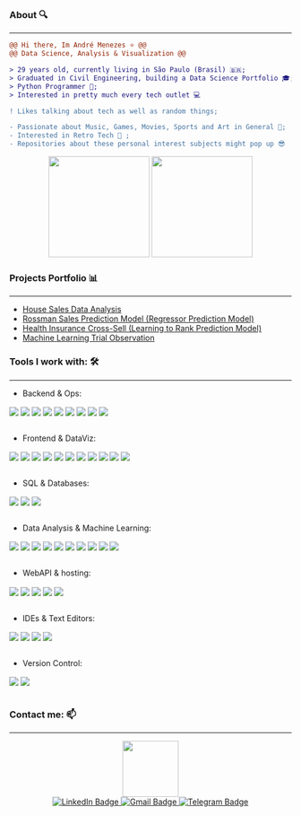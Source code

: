 ### About 🔍
_____

```diff
@@ Hi there, Im André Menezes ⭐ @@
@@ Data Science, Analysis & Visualization @@

> ‍29 years old, currently living in São Paulo (Brasil) 🇧🇷;
> Graduated in Civil Engineering, building a Data Science Portfolio 🎓;
> Python Programmer 🔬;
> Interested in pretty much every tech outlet 💻

! Likes talking about tech as well as random things;

- Passionate about Music, Games, Movies, Sports and Art in General 🎸;
- Interested in Retro Tech 💾 ;
- Repositories about these personal interest subjects might pop up 😎

```

<div align="center">
  <img height="180em" src="https://github-readme-stats.vercel.app/api?username=AndreMenezesDS&show_icons=true&theme=merko"/>
  <img height="180em" src="https://github-readme-stats.vercel.app/api/top-langs/?username=AndreMenezesDS&layout=compact&theme=merko"/>
</div>

### Projects Portfolio 📊
____

* [House Sales Data Analysis](https://github.com/AndreMenezesDS/house_rocket_sales_insights)
* [Rossman Sales Prediction Model (Regressor Prediction Model)](https://github.com/AndreMenezesDS/rossmann_sales_predict)
* [Health Insurance Cross-Sell (Learning to Rank Prediction Model)](https://github.com/AndreMenezesDS/PA004_health_insurance)
* [Machine Learning Trial Observation](https://github.com/AndreMenezesDS/machine_learning_test)

### Tools I work with: 🛠️

____

*  Backend & Ops: 
 <div style="display: inline_block">
    <img align="center" src="https://img.shields.io/badge/python-3670A0?style=for-the-badge&logo=python&logoColor=ffdd54" />
    <img align="center" src="https://img.shields.io/badge/r-%23276DC3.svg?style=for-the-badge&logo=r&logoColor=white" />
    <img align="center" src="https://img.shields.io/badge/shell_script-%23121011.svg?style=for-the-badge&logo=gnu-bash&logoColor=white" />
    <img align="center" src="https://img.shields.io/badge/PowerShell-%235391FE.svg?style=for-the-badge&logo=powershell&logoColor=white" />
    <img align="center" src="https://img.shields.io/badge/c++-%2300599C.svg?style=for-the-badge&logo=c%2B%2B&logoColor=white)" />
    <img align="center" src="https://img.shields.io/badge/Linux-FCC624?style=for-the-badge&logo=linux&logoColor=black" />
    <img align="center" src="https://img.shields.io/badge/Ubuntu-E95420?style=for-the-badge&logo=ubuntu&logoColor=white" />
    <img align="center" src="https://img.shields.io/badge/Windows-0078D6?style=for-the-badge&logo=windows&logoColor=white)" />
    <img align="center" src="https://img.shields.io/badge/conda-342B029.svg?&style=for-the-badge&logo=anaconda&logoColor=white" />
  </div>
  <br />

  *  Frontend & DataViz:
  <div>
    <img align="center" src="https://img.shields.io/badge/Streamlit-FF4B4B?style=for-the-badge&logo=Streamlit&logoColor=white" />
    <img align="center" src="https://img.shields.io/badge/power_bi-F2C811?style=for-the-badge&logo=powerbi&logoColor=black" />
    <img align="center" src="https://img.shields.io/badge/html5-%23E34F26.svg?style=for-the-badge&logo=html5&logoColor=white" />
    <img align="center" src="https://img.shields.io/badge/css3-%231572B6.svg?style=for-the-badge&logo=css3&logoColor=white" />
    <img align="center" src="https://img.shields.io/badge/javascript-%23323330.svg?style=for-the-badge&logo=javascript&logoColor=%23F7DF1E" />
    <img align="center" src="https://img.shields.io/badge/markdown-%23000000.svg?style=for-the-badge&logo=markdown&logoColor=white" />
    <img align="center" src="https://img.shields.io/badge/Google%20Sheets-34A853?style=for-the-badge&logo=google-sheets&logoColor=white" />
    <img align="center" src="https://img.shields.io/badge/LibreOffice-%2318A303?style=for-the-badge&logo=LibreOffice&logoColor=white" /> 
    <img align="center" src="https://img.shields.io/badge/Microsoft_Excel-217346?style=for-the-badge&logo=microsoft-excel&logoColor=white" />
    <img align="center" src="https://img.shields.io/badge/Microsoft_PowerPoint-B7472A?style=for-the-badge&logo=microsoft-powerpoint&logoColor=white" />
    <img align="center" src="https://img.shields.io/badge/Microsoft_Word-2B579A?style=for-the-badge&logo=microsoft-word&logoColor=white" />
  </div>
  <br />

  *  SQL & Databases:
  <div>
    <img align="center" src="https://img.shields.io/badge/SQLite-07405E?style=for-the-badge&logo=sqlite&logoColor=white" />
    <img align="center" src="https://img.shields.io/badge/postgresql-%23316192.svg?style=for-the-badge&logo=postgresql&logoColor=white" />
    <img align="center" src="https://img.shields.io/badge/mysql-%2300f.svg?style=for-the-badge&logo=mysql&logoColor=white" />
  </div>
  <br />

  *  Data Analysis & Machine Learning:
  <div>
    <img align="center" src="https://img.shields.io/badge/pandas-%23150458.svg?style=for-the-badge&logo=pandas&logoColor=white" />
    <img align="center" src="https://img.shields.io/badge/numpy-%23013243.svg?style=for-the-badge&logo=numpy&logoColor=white" />
    <img align="center" src="https://img.shields.io/badge/scikit--learn-%23F7931E.svg?style=for-the-badge&logo=scikit-learn&logoColor=white" />
    <img align="center" src="https://img.shields.io/badge/Plotly-%233F4F75.svg?style=for-the-badge&logo=plotly&logoColor=white" />
    <img align="center" src="https://img.shields.io/badge/scikit--learn-%23F7931E.svg?style=for-the-badge&logo=scikit-learn&logoColor=white" />
    <img align="center" src="https://img.shields.io/badge/SciPy-%230C55A5.svg?style=for-the-badge&logo=scipy&logoColor=%white" />
    <img align="center" src="https://img.shields.io/badge/Matplotlib-%23ffffff.svg?style=for-the-badge&logo=Matplotlib&logoColor=black" />
    <img align="center" src="https://img.shields.io/badge/XGBoost-blue?style=for-the-badge" />
    <img align="center" src="https://img.shields.io/badge/LightGBM-gray?style=for-the-badge" />
    <img align="center" src="https://img.shields.io/badge/Optuna-white?style=for-the-badge" />
  </div>
  <br />

  *  WebAPI & hosting:
  <div>
    <img align="center" src="https://img.shields.io/badge/flask-%23000.svg?style=for-the-badge&logo=flask&logoColor=white" />
    <img align="center" src="https://img.shields.io/badge/heroku-%23430098.svg?style=for-the-badge&logo=heroku&logoColor=white" />
    <img align="center" src="https://img.shields.io/badge/Render-%46E3B7.svg?style=for-the-badge&logo=render&logoColor=white" />
    <img align="center" src="https://img.shields.io/badge/AWS-%23FF9900.svg?style=for-the-badge&logo=amazon-aws&logoColor=white" />
    <img align="center" src="hhttps://img.shields.io/badge/GoogleCloud-%234285F4.svg?style=for-the-badge&logo=google-cloud&logoColor=white" />
  </div>
  <br />

  *  IDEs & Text Editors:
  <div>
    <img align="center" src="https://img.shields.io/badge/jupyter-%23FA0F00.svg?style=for-the-badge&logo=jupyter&logoColor=white" />
    <img align="center" src="https://img.shields.io/badge/Visual%20Studio%20Code-0078d7.svg?style=for-the-badge&logo=visual-studio-code&logoColor=white" />
    <img align="center" src="https://img.shields.io/badge/sublime_text-%23575757.svg?style=for-the-badge&logo=sublime-text&logoColor=important" />
    <img align="center" src="https://img.shields.io/badge/VIM-%2311AB00.svg?style=for-the-badge&logo=vim&logoColor=white" />
  </div>
  <br />

  *  Version Control:
  <div>
    <img align="center" src="https://img.shields.io/badge/git-%23F05033.svg?style=for-the-badge&logo=git&logoColor=white" />
    <img align="center" src="https://img.shields.io/badge/github-%23121011.svg?style=for-the-badge&logo=github&logoColor=white" />
  </div>
  <br />

### Contact me: 📫
____

<div id="header" align="center">
  <img src="https://media.giphy.com/media/M9gbBd9nbDrOTu1Mqx/giphy.gif" width="100"/>
  <div id="badges" >
    <a href = "https://www.linkedin.com/in/andremenezesds/">
      <img src="https://img.shields.io/badge/LinkedIn-blue?style=for-the-badge&logo=linkedin&logoColor=white" alt="LinkedIn Badge"/>
    </a>
    <a href = "andalves994@gmail.com">
      <img src="https://img.shields.io/badge/-Gmail-EA4335?logo=Gmail&logoColor=white&style=for-the-badge" alt="Gmail Badge"/>
    </a>
    <a href = "https://t.me/andre_menezes_94">
      <img src="https://img.shields.io/badge/-Telegram-26A5E4?logo=Telegram&logoColor=white&style=for-the-badge" alt="Telegram Badge"/>
    </a>
  </div>
</div>

<!--
**AndreMenezesDS/AndreMenezesDS** is a ✨ _special_ ✨ repository because its `README.md` (this file) appears on your GitHub profile.

Here are some ideas to get you started:

- 🔭 I’m currently working on ...
- 🌱 I’m currently learning ...
- 👯 I’m looking to collaborate on ...
- 🤔 I’m looking for help with ...
- 💬 Ask me about ...
- 📫 How to reach me: ...
- 😄 Pronouns: ...
- ⚡ Fun fact: ...
-->
